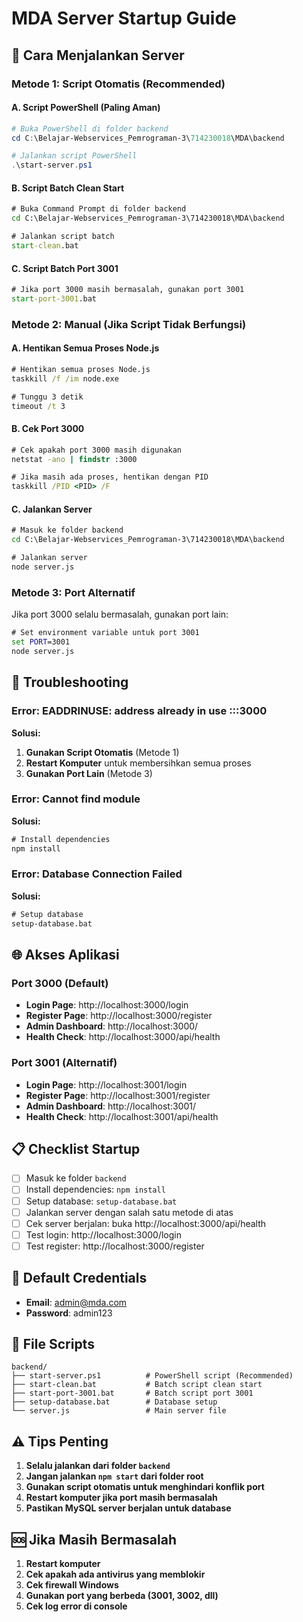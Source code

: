 # MDA Server Startup Guide

## 🚀 Cara Menjalankan Server

### **Metode 1: Script Otomatis (Recommended)**

#### **A. Script PowerShell (Paling Aman)**
```powershell
# Buka PowerShell di folder backend
cd C:\Belajar-Webservices_Pemrograman-3\714230018\MDA\backend

# Jalankan script PowerShell
.\start-server.ps1
```

#### **B. Script Batch Clean Start**
```cmd
# Buka Command Prompt di folder backend
cd C:\Belajar-Webservices_Pemrograman-3\714230018\MDA\backend

# Jalankan script batch
start-clean.bat
```

#### **C. Script Batch Port 3001**
```cmd
# Jika port 3000 masih bermasalah, gunakan port 3001
start-port-3001.bat
```

### **Metode 2: Manual (Jika Script Tidak Berfungsi)**

#### **A. Hentikan Semua Proses Node.js**
```cmd
# Hentikan semua proses Node.js
taskkill /f /im node.exe

# Tunggu 3 detik
timeout /t 3
```

#### **B. Cek Port 3000**
```cmd
# Cek apakah port 3000 masih digunakan
netstat -ano | findstr :3000

# Jika masih ada proses, hentikan dengan PID
taskkill /PID <PID> /F
```

#### **C. Jalankan Server**
```cmd
# Masuk ke folder backend
cd C:\Belajar-Webservices_Pemrograman-3\714230018\MDA\backend

# Jalankan server
node server.js
```

### **Metode 3: Port Alternatif**

Jika port 3000 selalu bermasalah, gunakan port lain:

```cmd
# Set environment variable untuk port 3001
set PORT=3001
node server.js
```

## 🔧 Troubleshooting

### **Error: EADDRINUSE: address already in use :::3000**

**Solusi:**
1. **Gunakan Script Otomatis** (Metode 1)
2. **Restart Komputer** untuk membersihkan semua proses
3. **Gunakan Port Lain** (Metode 3)

### **Error: Cannot find module**

**Solusi:**
```cmd
# Install dependencies
npm install
```

### **Error: Database Connection Failed**

**Solusi:**
```cmd
# Setup database
setup-database.bat
```

## 🌐 Akses Aplikasi

### **Port 3000 (Default)**
- **Login Page**: http://localhost:3000/login
- **Register Page**: http://localhost:3000/register
- **Admin Dashboard**: http://localhost:3000/
- **Health Check**: http://localhost:3000/api/health

### **Port 3001 (Alternatif)**
- **Login Page**: http://localhost:3001/login
- **Register Page**: http://localhost:3001/register
- **Admin Dashboard**: http://localhost:3001/
- **Health Check**: http://localhost:3001/api/health

## 📋 Checklist Startup

- [ ] Masuk ke folder `backend`
- [ ] Install dependencies: `npm install`
- [ ] Setup database: `setup-database.bat`
- [ ] Jalankan server dengan salah satu metode di atas
- [ ] Cek server berjalan: buka http://localhost:3000/api/health
- [ ] Test login: http://localhost:3000/login
- [ ] Test register: http://localhost:3000/register

## 🔑 Default Credentials

- **Email**: admin@mda.com
- **Password**: admin123

## 📁 File Scripts

```
backend/
├── start-server.ps1          # PowerShell script (Recommended)
├── start-clean.bat           # Batch script clean start
├── start-port-3001.bat       # Batch script port 3001
├── setup-database.bat        # Database setup
└── server.js                 # Main server file
```

## ⚠️ Tips Penting

1. **Selalu jalankan dari folder `backend`**
2. **Jangan jalankan `npm start` dari folder root**
3. **Gunakan script otomatis untuk menghindari konflik port**
4. **Restart komputer jika port masih bermasalah**
5. **Pastikan MySQL server berjalan untuk database**

## 🆘 Jika Masih Bermasalah

1. **Restart komputer**
2. **Cek apakah ada antivirus yang memblokir**
3. **Cek firewall Windows**
4. **Gunakan port yang berbeda (3001, 3002, dll)**
5. **Cek log error di console** 